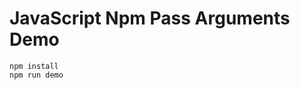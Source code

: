 JavaScript Npm Pass Arguments Demo
===================================

```
npm install
npm run demo
```
